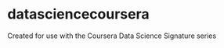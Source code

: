 datasciencecoursera
===================

Created for use with the Coursera Data Science Signature series
